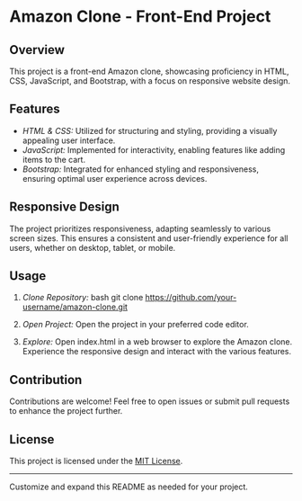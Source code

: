 # Amazon Clone - Front-End Project

## Overview

This project is a front-end Amazon clone, showcasing proficiency in HTML, CSS, JavaScript, and Bootstrap, with a focus on responsive website design.

## Features

- *HTML & CSS:* Utilized for structuring and styling, providing a visually appealing user interface.
- *JavaScript:* Implemented for interactivity, enabling features like adding items to the cart.
- *Bootstrap:* Integrated for enhanced styling and responsiveness, ensuring optimal user experience across devices.

## Responsive Design

The project prioritizes responsiveness, adapting seamlessly to various screen sizes. This ensures a consistent and user-friendly experience for all users, whether on desktop, tablet, or mobile.

## Usage

1. *Clone Repository:*
   bash
   git clone https://github.com/your-username/amazon-clone.git
   

2. *Open Project:*
   Open the project in your preferred code editor.

3. *Explore:*
   Open index.html in a web browser to explore the Amazon clone. Experience the responsive design and interact with the various features.

## Contribution

Contributions are welcome! Feel free to open issues or submit pull requests to enhance the project further.

## License

This project is licensed under the [MIT License](LICENSE).

---

Customize and expand this README as needed for your project.
